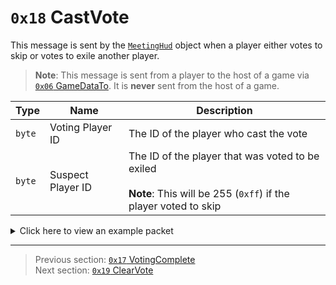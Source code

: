 # `0x18` CastVote

This message is sent by the [`MeetingHud`](../05_innernetobject_types/01_meetinghud.md) object when a player either votes to skip or votes to exile another player.

> **Note**: This message is sent from a player to the host of a game via [`0x06` GameDataTo](../02_root_message_types/06_gamedatato.md). It is **never** sent from the host of a game.

| Type | Name | Description |
| --- | --- | --- |
| `byte` | Voting Player ID | The ID of the player who cast the vote |
| `byte` | Suspect Player ID | The ID of the player that was voted to be exiled<br><br>**Note**: This will be 255 (`0xff`) if the player voted to skip |

<details>
    <summary>Click here to view an example packet</summary>

```
01              # Reliable packet
0156            # Nonce
0f0006          # Hazel message (tag of 0x06 = GameDataTo)
    d3503f8a    # Game ID: -1975562029 (REDSUS)
    a5cd11      # Target Client ID: 288421
    050002      # Hazel message (tag of 0x02 = RPC)
        d901    # MeetingHud Net ID: 217
        18      # RPC Call ID: 24 (CastVote)
        06      # Voting Player ID: 6
        05      # Suspect Player ID: 5
```
</details>

---

> Previous section: [`0x17` VotingComplete](23_votingcomplete.md)<br>
> Next section: [`0x19` ClearVote](25_clearvote.md)
